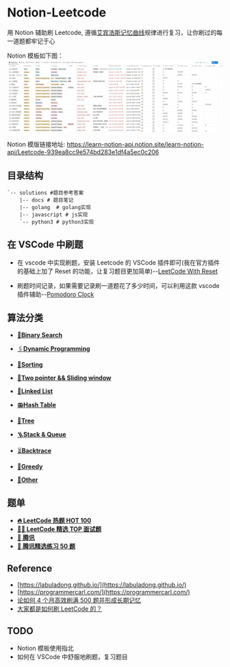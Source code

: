 # Notion-Leetcode

用 Notion 辅助刷 Leetcode, 遵循[艾宾浩斯记忆曲线](https://zh.wikipedia.org/zh-cn/%E9%81%97%E5%BF%98%E6%9B%B2%E7%BA%BF#%E7%90%86%E8%AE%BA%E5%9F%BA%E7%A1%80)规律进行复习，让你刷过的每一道题都牢记于心

Notion 模板如下图：
![template](screenshots/template.jpg)

Notion 模版链接地址: https://learn-notion-api.notion.site/learn-notion-api/Leetcode-939ea8cc9e574bd283e1df4a5ec0c206

## 目录结构

```
`-- solutions #题目参考答案
    |-- docs # 题目笔记
    |-- golang  # golang实现
    |-- javascript # js实现
    `-- python3 # python3实现
```

## 在 VSCode 中刷题

- 在 vscode 中实现刷题，安装 Leetcode 的 VSCode 插件即可(我在官方插件的基础上加了 Reset 的功能，让复习题目更加简单)--[LeetCode With Reset](https://marketplace.visualstudio.com/items?itemName=jackluson.leetcode-with-reset)

- 刷题时间记录，如果需要记录刷一道题花了多少时间，可以利用这款 vscode 插件辅助--[Pomodoro Clock](https://marketplace.visualstudio.com/items?itemName=jackluson.pomodoro-clock)

## 算法分类

- [🔎**Binary Search**](https://www.notion.so/Binary-Search-dfded3b6e0744c27bbff65d487c5e5e5)

- [🖇**Dynamic Programming**](https://www.notion.so/-Dynamic-Programming-9640e63504dc4fc3892321942303efb5)

- [🎹**Sorting**](https://www.notion.so/Sorting-4d82841b88714a09b850da240db6d16e)

- [🍭**Two pointer && Sliding window**](https://www.notion.so/Two-pointer-Sliding-window-5e05ad4dacbb45ce8dd97f3f63286df6)

- [🔗**Linked List**](https://www.notion.so/Linked-List-c256080869cf4906bd1ee908d3330b66)

- [📻**Hash Table**](https://www.notion.so/Hash-Table-8c373860568c462a8a0bb8c5f2e06288)

- [🌲**Tree**](https://www.notion.so/Tree-5e8ea47510204abab9fb1864f533947c)

- [🪜**Stack & Queue**](https://www.notion.so/Stack-Queue-7673569a1b914628b5d7eb01856854a4)

- [⏳**Backtrace**](https://www.notion.so/b4e2d283a9cf4a0da73c26e109e536d7)

- [🌅**Greedy**](https://www.notion.so/0b377892c8044e6bbd094df028743c57)

- [🧩**Other**](https://www.notion.so/Other-c6a95a1d97c74bf585ca927432ca3ce3)

## 题单

- **[🔥 LeetCode 热题 HOT 100](https://leetcode.cn/problem-list/2cktkvj/)**
- **[👨‍💻 LeetCode 精选 TOP 面试题](https://leetcode.cn/problem-list/2ckc81c/)**
- **[🤖 腾讯](https://leetcode.cn/leetbook/detail/tencent/)**
- **[🐧 腾讯精选练习 50 题](https://leetcode.cn/problem-list/ex0k24j/)**

## Reference

- [https://labuladong.github.io/](https://labuladong.github.io/)
- [https://programmercarl.com/](https://programmercarl.com/)
- [论如何 4 个月高效刷满 500 题并形成长期记忆](https://leetcode.cn/circle/discuss/jq9Zke/)
- [大家都是如何刷 LeetCode 的？](https://www.zhihu.com/question/280279208)

## TODO

- Notion 模板使用指北
- 如何在 VSCode 中舒服地刷题，复习题目
